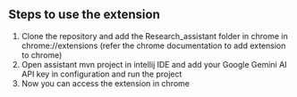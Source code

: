 ## Steps to use the extension
1. Clone the repository and add the Research_assistant folder in chrome in chrome://extensions (refer the chrome documentation to add extension to chrome)
2. Open assistant mvn project in intellij IDE and add your Google Gemini AI API key in configuration and run the project
3. Now you can access the extension in chrome
